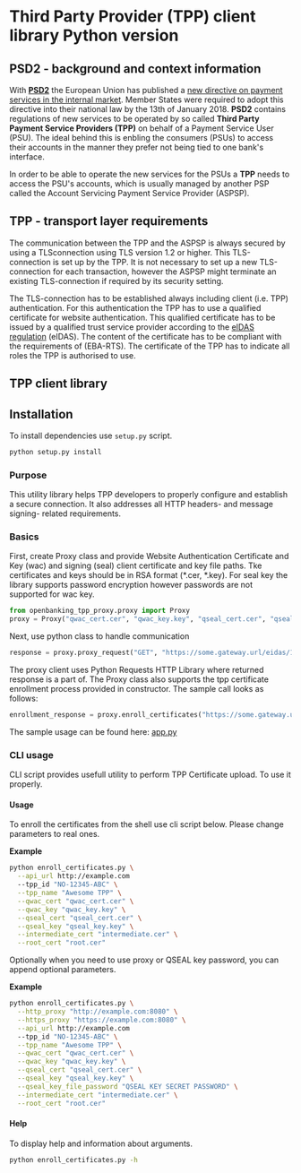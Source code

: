 # Third Party Provider (TPP) client library Python version

## PSD2 - background and context information

With **[PSD2](https://en.wikipedia.org/wiki/Payment_Services_Directive#Revised_Directive_on_Payment_Services_(PSD2))** the European Union has published a [new directive on payment services in the
internal market](https://eur-lex.europa.eu/legal-content/EN/TXT/?uri=CELEX%3A32015L2366). Member States were required to adopt this directive into their national law by the
13th of January 2018. **PSD2** contains regulations of new services to be operated by so
called **Third Party Payment Service Providers (TPP)** on behalf of a Payment Service User (PSU).
The ideal behind this is enbling the consumers (PSUs) to access their accounts in the manner they prefer
not being tied to one bank's interface.

In order to be able to operate the new services for the PSUs a **TPP** needs to access the PSU's accounts,
which is usually managed by another PSP called the Account Servicing Payment Service Provider (ASPSP).

## TPP - transport layer requirements

The communication between the TPP and the ASPSP is always secured by using a TLSconnection
using TLS version 1.2 or higher. This TLS-connection is set up by the TPP. It is not necessary
to set up a new TLS-connection for each transaction, however the ASPSP might terminate an existing
TLS-connection if required by its security setting.

The TLS-connection has to be established always including client (i.e. TPP) authentication.
For this authentication the TPP has to use a qualified certificate for website authentication.
This qualified certificate has to be issued by a qualified trust service provider according
to the [eIDAS regulation](https://en.wikipedia.org/wiki/EIDAS) (eIDAS). The content of the certificate has to be compliant with the
requirements of (EBA-RTS). The certificate of the TPP has to indicate all roles
the TPP is authorised to use.

## TPP client library

## Installation

To install dependencies use `setup.py` script.

```bash
python setup.py install
```

### Purpose

This utility library helps TPP developers to properly configure and establish a secure connection.
It also addresses all HTTP headers- and message signing- related requirements.

### Basics

First, create Proxy class and provide Website Authentication Certificate and Key (wac) and signing (seal)
client certificate and key file paths. Tke certificates and keys should be in RSA format (*.cer, *.key).
For seal key the library supports password encryption however passwords are not supported for wac key.

```python
from openbanking_tpp_proxy.proxy import Proxy
proxy = Proxy("qwac_cert.cer", "qwac_key.key", "qseal_cert.cer", "qseal_key.key")
```

Next, use python class to handle communication

```python
response = proxy.proxy_request("GET", "https://some.gateway.url/eidas/1.0/v1/consents/health-check")
```

The proxy client uses Python Requests HTTP Library where returned response is a part of.
The Proxy class also supports the tpp certificate enrollment process provided in constructor.
The sample call looks as follows:

```python
enrollment_response = proxy.enroll_certificates("https://some.gateway.url/eidas/1.0/v1/enrollment", "intermediate.cer", "root.cer", "TPP_ID" , "Commertial name")
```

The sample usage can be found here: [app.py](src/app.py)

### CLI usage

CLI script provides usefull utility to perform TPP Certificate upload.
To use it properly.
#### Usage

To enroll the certificates from the shell use cli script below. Please change parameters to real ones.

**Example**

```bash
python enroll_certificates.py \
  --api_url http://example.com
  --tpp_id "NO-12345-ABC" \
  --tpp_name "Awesome TPP" \
  --qwac_cert "qwac_cert.cer" \
  --qwac_key "qwac_key.key" \
  --qseal_cert "qseal_cert.cer" \
  --qseal_key "qseal_key.key" \
  --intermediate_cert "intermediate.cer" \
  --root_cert "root.cer"
```

Optionally when you need to use proxy or QSEAL key password, you can append optional parameters.

**Example**

```bash
python enroll_certificates.py \
  --http_proxy "http://example.com:8080" \
  --https_proxy "https://example.com:8080" \
  --api_url http://example.com
  --tpp_id "NO-12345-ABC" \
  --tpp_name "Awesome TPP" \
  --qwac_cert "qwac_cert.cer" \
  --qwac_key "qwac_key.key" \
  --qseal_cert "qseal_cert.cer" \
  --qseal_key "qseal_key.key" \
  --qseal_key_file_password "QSEAL KEY SECRET PASSWORD" \
  --intermediate_cert "intermediate.cer" \
  --root_cert "root.cer"
```

#### Help

To display help and information about arguments.

```bash
python enroll_certificates.py -h
```
